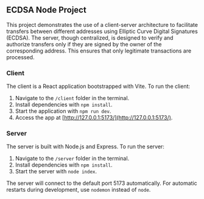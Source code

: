 ## ECDSA Node Project

This project demonstrates the use of a client-server architecture to facilitate transfers between different addresses using Elliptic Curve Digital Signatures (ECDSA). The server, though centralized, is designed to verify and authorize transfers only if they are signed by the owner of the corresponding address. This ensures that only legitimate transactions are processed.

### Client

The client is a React application bootstrapped with Vite. To run the client:

1. Navigate to the `/client` folder in the terminal.
2. Install dependencies with `npm install`.
3. Start the application with `npm run dev`.
4. Access the app at [http://127.0.0.1:5173/](http://127.0.0.1:5173/).

### Server

The server is built with Node.js and Express. To run the server:

1. Navigate to the `/server` folder in the terminal.
2. Install dependencies with `npm install`.
3. Start the server with `node index`.

The server will connect to the default port 5173 automatically. For automatic restarts during development, use `nodemon` instead of `node`.
